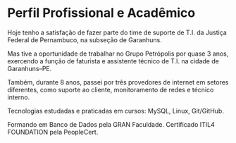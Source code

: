 <!-- https://github.com/ErickFSilvaProg/desafio-github-markdown.git -->

# Perfil Profissional e Acadêmico

Hoje tenho a satisfação de fazer parte do time de suporte de T.I. da Justiça Federal de Pernambuco, na subseção de Garanhuns.

Mas tive a oportunidade de trabalhar no Grupo Petrópolis por quase 3 anos, exercendo a função de faturista e assistente técnico de T.I. na cidade de Garanhuns–PE.

Também, durante 8 anos, passei por três provedores de internet em setores diferentes, como suporte ao cliente, monitoramento de redes e técnico interno.

Tecnologias estudadas e praticadas em cursos: MySQL, Linux, Git/GitHub.

Formando em Banco de Dados pela GRAN Faculdade.
Certificado ITIL4 FOUNDATION pela PeopleCert.